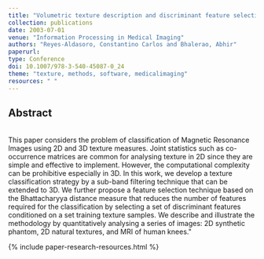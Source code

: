 ```yaml
---
title: "Volumetric texture description and discriminant feature selection for MRI"
collection: publications
date: 2003-07-01
venue: "Information Processing in Medical Imaging"
authors: "Reyes-Aldasoro, Constantino Carlos and Bhalerao, Abhir"
paperurl:
type: Conference
doi: 10.1007/978-3-540-45087-0_24
theme: "texture, methods, software, medicalimaging"
resources: " "
---
```

<h2> Abstract </h2>  <br> This paper considers the problem of classification of Magnetic Resonance Images using 2D and 3D texture measures. Joint statistics such as co-occurrence matrices are common for analysing texture in 2D since they are simple and effective to implement. However, the computational complexity can be prohibitive especially in 3D. In this work, we develop a texture classification strategy by a sub-band filtering technique that can be extended to 3D. We further propose a feature selection technique based on the Bhattacharyya distance measure that reduces the number of features required for the classification by selecting a set of discriminant features conditioned on a set training texture samples. We describe and illustrate the methodology by quantitatively analysing a series of images: 2D synthetic phantom, 2D natural textures, and MRI of human knees."

{% include paper-research-resources.html %}
